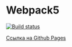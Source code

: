 # Webpack5

[![Build status](https://ci.appveyor.com/api/projects/status/eh3a0nas2iaou45e?svg=true)](https://ci.appveyor.com/project/SergeyBildanov/testing)

[Ссылка на Github Pages](https://sergeybildanov.github.io/testing/)
